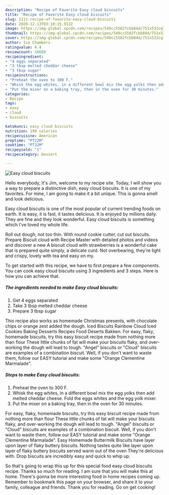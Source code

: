 ```yaml
---
description: "Recipe of Favorite Easy cloud biscuits"
title: "Recipe of Favorite Easy cloud biscuits"
slug: 1111-recipe-of-favorite-easy-cloud-biscuits
date: 2020-12-13T03:10:15.912Z
image: https://img-global.cpcdn.com/recipes/549cc5582fcbb84d/751x532cq70/easy-cloud-biscuits-recipe-main-photo.jpg
thumbnail: https://img-global.cpcdn.com/recipes/549cc5582fcbb84d/751x532cq70/easy-cloud-biscuits-recipe-main-photo.jpg
cover: https://img-global.cpcdn.com/recipes/549cc5582fcbb84d/751x532cq70/easy-cloud-biscuits-recipe-main-photo.jpg
author: Iva Chambers
ratingvalue: 4.4
reviewcount: 16680
recipeingredient:
- "4 eggs separated"
- "3 tbsp melted cheddar cheese"
- "3 tbsp sugar"
recipeinstructions:
- "Preheat the oven to 300 F."
- "Whisk the egg whites, in a different bowl mix the egg yolks then add melted cheddar cheese. Fold the eggs whites and the egg yolk mixer."
- "Put the mixer on a baking tray, then in the oven for 30 minutes."
categories:
- Recipe
tags:
- easy
- cloud
- biscuits

katakunci: easy cloud biscuits 
nutrition: 199 calories
recipecuisine: American
preptime: "PT22M"
cooktime: "PT32M"
recipeyield: "1"
recipecategory: Dessert

---
```



![Easy cloud biscuits](https://img-global.cpcdn.com/recipes/549cc5582fcbb84d/751x532cq70/easy-cloud-biscuits-recipe-main-photo.jpg)

Hello everybody, it's Jim, welcome to my recipe site. Today, I will show you a way to prepare a distinctive dish, easy cloud biscuits. It is one of my favorites. For mine, I am going to make it a bit unique. This is gonna smell and look delicious.

Easy cloud biscuits is one of the most popular of current trending foods on earth. It is easy, it is fast, it tastes delicious. It is enjoyed by millions daily. They are fine and they look wonderful. Easy cloud biscuits is something which I've loved my whole life.

Roll out dough, not too thin. With round cookie cutter, cut out biscuits. Prepare Biscuit cloud with Recipe Master with detailed photos and videos and discover a new A biscuit cloud with strawberries is a wonderful cake that is prepared quite simply, a delicate curd. Not overbearing, they&#39;re light and crispy, lovely with tea and easy on my.


To get started with this recipe, we have to first prepare a few components. You can cook easy cloud biscuits using 3 ingredients and 3 steps. Here is how you can achieve that.

<!--inarticleads1-->

##### The ingredients needed to make Easy cloud biscuits:

1. Get 4 eggs separated
1. Take 3 tbsp melted cheddar cheese
1. Prepare 3 tbsp sugar


This recipe also works as homemade Christmas presents, with chocolate chips or orange zest added the dough. Iced Biscuits Rainbow Cloud Iced Cookies Baking Desserts Recipes Food Deserts Bakken. For easy, flaky, homemade biscuits, try this easy biscuit recipe made from nothing more than flour These little chunks of fat will make your biscuits flaky, and over-working the dough will lead to tough. &#34;Angel&#34; biscuits or &#34;Cloud&#34; biscuits are examples of a combination biscuit. Well, if you don&#39;t want to waste them, follow our EASY tutorial and make some &#34;Orange Clementine Marmalade&#34;. 

<!--inarticleads2-->

##### Steps to make Easy cloud biscuits:

1. Preheat the oven to 300 F.
1. Whisk the egg whites, in a different bowl mix the egg yolks then add melted cheddar cheese. Fold the eggs whites and the egg yolk mixer.
1. Put the mixer on a baking tray, then in the oven for 30 minutes.


For easy, flaky, homemade biscuits, try this easy biscuit recipe made from nothing more than flour These little chunks of fat will make your biscuits flaky, and over-working the dough will lead to tough. &#34;Angel&#34; biscuits or &#34;Cloud&#34; biscuits are examples of a combination biscuit. Well, if you don&#39;t want to waste them, follow our EASY tutorial and make some &#34;Orange Clementine Marmalade&#34;. Easy Homemade Buttermilk Biscuits have layer upon layer of flaky buttery biscuits. Nothing tastes quite like layer upon layer of flaky buttery biscuits served warm out of the oven They&#39;re delicious with. Drop biscuits are incredibly easy and quick to whip up. 

So that's going to wrap this up for this special food easy cloud biscuits recipe. Thanks so much for reading. I am sure that you will make this at home. There's gonna be more interesting food in home recipes coming up. Remember to bookmark this page on your browser, and share it to your family, colleague and friends. Thank you for reading. Go on get cooking!
